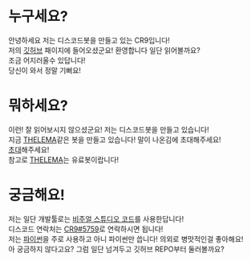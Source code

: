 # 누구세요?
안녕하세요 저는 디스코드봇을 만들고 있는 CR9입니다!\
저의 [깃허브](https://github.com/) 패이지에 들어오셨군요! 환영합니다 일단 읽어볼까요?\
조금 어지러울수 있답니다!\
당신이 와서 정말 기뻐요!

# 뭐하세요?
이런! 잘 읽어보시지 않으셨군요! 저는 디스코드봇을 만들고 있습니다!\
지금 [THELEMA](https://thelema.ggm.pw/)같은 봇을 만들고 있습니다! 말이 나온김에 초대해주세요!\
[초대](https://discord.com/api/oauth2/authorize?client_id=945595127445979186&permissions=8&scope=bot)해주세요!\
참고로 [THELEMA](https://thelema.ggm.pw/)는 유료봇이랍니다!

# 궁금해요!
저는 일단 개발툴로는 [비주얼 스튜디오 코드](https://code.visualstudio.com/)를 사용한답니다!\
디스코드 연락처는 [CR9#5759](https://discord.com/)로 연락하시면 됩니다!\
저는 [파이썬](https://www.python.org/)을 주로 사용하고 아니 파이썬만 씁니다! 의외로 병맛적인걸 좋아해요!\
아 궁금하지 않다고요? 그럼 일단 넘겨두고 깃허브 REPO부터 둘러볼까요?
